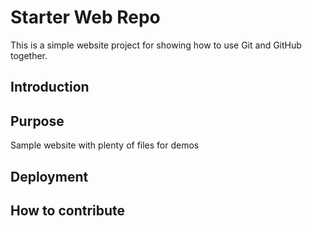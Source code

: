 # Starter Web Repo

This is a simple website project for showing how to use Git and GitHub together.

## Introduction

## Purpose

Sample website with plenty of files for demos

## Deployment

## How to contribute